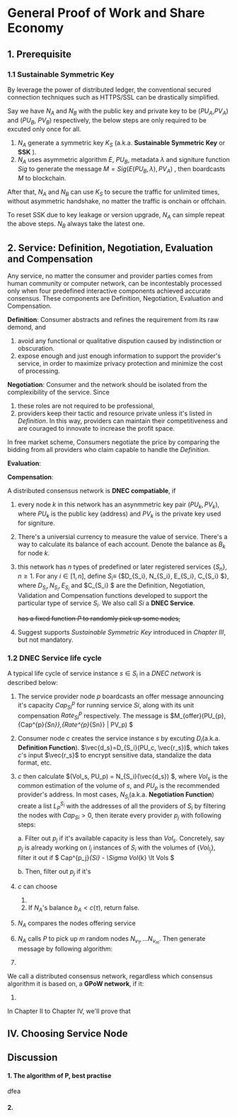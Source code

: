# General Proof of Work and Share Economy



## 1. Prerequisite

### 1.1 Sustainable Symmetric Key

By leverage the power of distributed ledger, the conventional secured connection techniques such as HTTPS/SSL can be drastically simplified. 

Say we have $N_A$ and $N_B$ with the public key and private key to be ($PU_A$,$PV_A$) and ($PU_B$, $PV_B$) respectively,  the below steps are only required to be excuted only once for all. 

1. $N_A$ generate a symmetric key $K_S$ (a.k.a. **Sustainable Symmetric Key** or **SSK** ). 
2. $N_A$ uses asymmetric algorithm $E$,  $PU_B$, metadata $\lambda$ and signiture function $Sig$ to generate the message $M = Sig(E(PU_B, \lambda),PV_A)$ , then boardcasts $M$ to blockchain. 

After that, $N_A$ and  $N_B$ can use $K_S$ to secure the traffic for unlimited times, without asymmetric handshake, no matter the traffic is onchain or offchain.

To reset SSK due to key leakage or version upgrade, $N_A$ can simple repeat the above steps. $N_B$ always take the latest one.



## 2. Service: Definition, Negotiation, Evaluation and Compensation 

Any service, no matter the consumer and provider parties comes from human community or computer network, can be incontestably processed only when four predefined interactive components achieved accurate consensus. These components are Definition, Negotiation, Evaluation and Compensation. 

**Definition**: Consumer abstracts and refines the requirement from its raw demond,  and 

1. avoid any functional or qualitative dispution caused by indistinction or obscuration.
2. expose enough and just enough information to support the provider's service, in order to maximize privacy protection and minimize the cost of processing.

**Negotiation**: Consumer and the network should be isolated from the complexibility of the service. Since

1. these roles are not required to be professional,
2. providers keep their tactic and resource private unless it's listed in *Definition*. In this way, providers can maintain their competitiveness and are couraged to innovate to increase the profit space.

In free market scheme, Consumers negotiate the price by comparing the bidding from all providers who claim capable to handle the *Definition*. 

**Evaluation**: 

**Compensation**:

A distributed consensus network is **DNEC compatiable**, if

1. every node  $k$ in this network has an asynmmetric key pair ($PU_k, PV_k$), where $PU_k$ is the public key (address) and $PV_k$ is the private key used for signiture. 

2. There's a universial currency to measure the value of service. There's a way to calculate its balance of each account. Denote the balance as $B_k$ for node $k$. 

3. this network has $n$ types of predefined or later registered services {$S_n$}, $n \ge 1$. For any $i \in [1, n]$, define $S_i \equiv$  {$D_{S_i}, N_{S_i}, E_{S_i}, C_{S_i} $}, where $D_{S_i}, N_{S_i}, E_{S_i}$ and $C_{S_i} $ are the Definition, Negotiation, Validation and Compensation functions developed to support the particular type of service $S_i$. We also call $Si$ a **DNEC Service**.

   ~~has a fixed function $P$ to randomly pick up some nodes,~~

4. Suggest supports *Sustainable Symmetric Key* introduced in *Chapter III*, but not mandatory.




### 1.2 DNEC Service life cycle
A typical life cycle of service instance $s \in S_i$ in a *DNEC network* is described below:
1. The service provider node $p$ boardcasts an offer message announcing it's capacity $Cap^{p}_{Si}$ for running service $Si$, along with its unit compensation $Rate^{p}_{Si}$ respectively. The message is $M_{offer}(PU_{p},\{Cap^{p}_{Sn}\},\{Rate^{p}_{Sn}\} | PV_p) $

2. Consumer node $c$ creates the service instance $s$ by excuting $D_i$(a.k.a. **Definition Function**). $\vec{d_s}=D_{S_i}(PU_c, \vec{r_s})$, which takes $c$'s input $\vec{r_s}$ to encrypt sensitive data, standalize the data format, etc.

3. $c$ then calculate $(Vol_s, PU_p) = N_{S_i}(\vec{d_s}) $, where $Vol_s$ is the common estimation of the volume of $s$, and $PU_p$ is the recommended provider's address. In most cases, $N_{S_i}$(a.k.a. **Negotiation Function**) create a list $L_{P}^{S_i}$ with the addresses of all the providers of $S_i$ by filtering the nodes with $Cap_{Si} \gt 0$, then iterate every provider $p_j$ with following steps:

   a. Filter out $p_j$ if it's available capacity is less than $Vol_s$. Concretely, say $p_j$ is already working on $l_j$ instances of $S_i$ with the volumes of $\{Vol_{l_j}\}$,  filter it out if  $ Cap^{p_j}_{Si} - \Sigma Vol_{k} \lt Vols $ 

   b. Then, filter out $p_j$ if it's 

4. $c$ can choose 

   1. ​
   2. If $N_A$'s balance $b_A \lt c(\tau)$, return false. 

5. $N_A$ compares the nodes offering service 

6. $N_A$ calls $P$ to pick up $m$ random nodes $N_{v_1},… N_{v_m}$.  Then generate message by following algorithm:

3. ​




We call a distributed consensus network, regardless which consensus algorithm it is based on, a **GPoW network**, if it:

1. ​

In Chapter II to Chapter IV, we'll prove that 



## IV. Choosing Service Node



## Discussion

#### 1. The algorithm of P, best practise

dfea

#### 2. 


